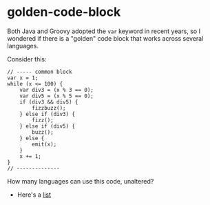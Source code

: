 # golden-code-block

Both Java and Groovy adopted the `var` keyword in recent years, so
I wondered if there is a "golden" code block that works across several
languages.

Consider this:

```
// ----- common block
var x = 1;
while (x <= 100) {
    var div3 = (x % 3 == 0);
    var div5 = (x % 5 == 0);
    if (div3 && div5) {
        fizzbuzz();
    } else if (div3) {
        fizz();
    } else if (div5) {
        buzz();
    } else {
        emit(x);
    }
    x += 1;
}
// -------------- 
```

How many languages can use this code, unaltered?

* Here's a [list](./list.md)
